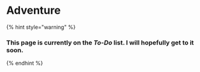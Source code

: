 # Adventure

{% hint style="warning" %}
### This page is currently on the _To-Do_ list. I will hopefully get to it soon.
{% endhint %}
